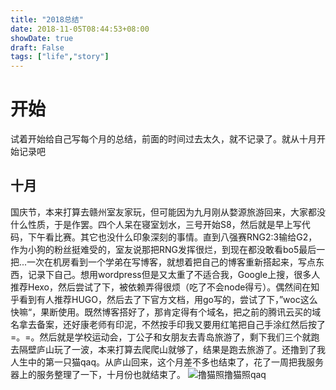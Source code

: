 ```yaml
---
title: "2018总结"
date: 2018-11-05T08:44:53+08:00
showDate: true
draft: False
tags: ["life","story"]
---
```


# 开始

试着开始给自己写每个月的总结，前面的时间过去太久，就不记录了。就从十月开始记录吧

## 十月

国庆节，本来打算去赣州室友家玩，但可能因为九月刚从婺源旅游回来，大家都没什么性质，于是作罢。四个人呆在寝室划水，三号开始S8，然后就是早上写代码，下午看比赛。其它也没什么印象深刻的事情。直到八强赛RNG2:3输给G2，作为小狗的粉丝挺难受的，室友说那把RNG发挥很烂，到现在都没敢看bo5最后一把...一次在机房看到一个学弟在写博客，就想着把自己的博客重新搭起来，写点东西，记录下自己。想用wordpress但是又太重了不适合我，Google上搜，很多人推荐Hexo，然后尝试了下，被依赖弄得很烦（吃了不会node得亏）。偶然间在知乎看到有人推荐HUGO，然后去了下官方文档，用go写的，尝试了下，”woc这么快嘛“，果断使用。既然博客搭好了，那肯定得有个域名，把之前的腾讯云买的域名拿去备案，还好康老师有印泥，不然按手印我又要用红笔把自己手涂红然后按了=。=。然后就是学校运动会，丁公子和女朋友去青岛旅游了，剩下我们三个就跑去隔壁庐山玩了一波，本来打算去爬爬山就够了，结果是跑去旅游了。还撸到了我人生中的第一只猫qaq。从庐山回来，这个月差不多也结束了，花了一周把我服务器上的服务整理了一下，十月份也就结束了。 ![撸猫照](../lumao.jpg)撸猫照qaq